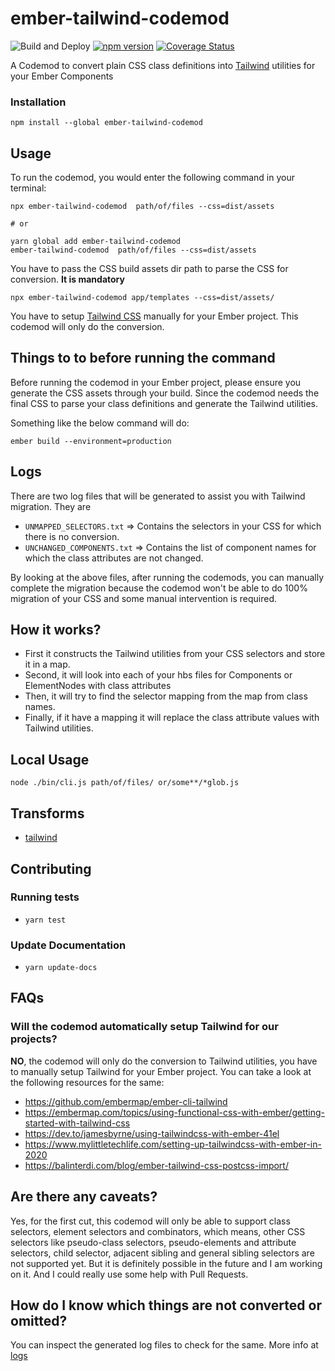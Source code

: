 # ember-tailwind-codemod

![Build and Deploy](https://github.com/rajasegar/ember-tailwind-codemod/workflows/CI/badge.svg)
[![npm version](http://img.shields.io/npm/v/ember-tailwind-codemod.svg?style=flat)](https://npmjs.org/package/ember-tailwind-codemod "View this project on npm")
[![Coverage Status](https://coveralls.io/repos/github/rajasegar/ember-tailwind-codemod/badge.svg?branch=main)](https://coveralls.io/github/rajasegar/ember-tailwind-codemod?branch=main)


A Codemod to convert plain CSS class definitions into [Tailwind](https://tailwindcss.com) utilities for your Ember Components

### Installation

```
npm install --global ember-tailwind-codemod
```

## Usage

To run the codemod, you would enter the following command in your terminal:

```
npx ember-tailwind-codemod  path/of/files --css=dist/assets

# or

yarn global add ember-tailwind-codemod
ember-tailwind-codemod  path/of/files --css=dist/assets
```

You have to pass the CSS build assets dir path to parse the CSS for conversion. **It is mandatory**
```
npx ember-tailwind-codemod app/templates --css=dist/assets/
```

You have to setup [Tailwind CSS](https://tailwindcss.com) manually for your Ember project. This codemod will only do the conversion.

## Things to to before running the command
Before running the codemod in your Ember project, please ensure you generate the CSS assets through your build. Since the codemod needs the final CSS to parse your class definitions and generate the Tailwind utilities.

Something like the below command will do:
```
ember build --environment=production
```

## Logs
There are two log files that will be generated to assist you with Tailwind migration. They are
- `UNMAPPED_SELECTORS.txt` => Contains the selectors in your CSS for which there is no conversion.
- `UNCHANGED_COMPONENTS.txt` => Contains the list of component names for which the class attributes are not changed.

By looking at the above files, after running the codemods, you can manually complete the migration because the codemod won't be able to do 100% migration of your CSS and some manual intervention is required.


## How it works?
- First it constructs the Tailwind utilities from your CSS selectors and store it in a map.
- Second, it will look into each of your hbs files for Components or ElementNodes with class attributes
- Then, it will try to find the selector mapping from the map from class names.
- Finally, if it have a mapping it will replace the class attribute values with Tailwind utilities.


## Local Usage
```
node ./bin/cli.js path/of/files/ or/some**/*glob.js
```

## Transforms

<!--TRANSFORMS_START-->
* [tailwind](transforms/tailwind/README.md)
<!--TRANSFORMS_END-->

## Contributing


### Running tests

* `yarn test`

### Update Documentation

* `yarn update-docs`

## FAQs
### Will the codemod automatically setup Tailwind for our projects?
**NO**, the codemod will only do the conversion to Tailwind utilities, you have to manually setup Tailwind for your Ember project. 
You can take a look at the following resources for the same:
- https://github.com/embermap/ember-cli-tailwind
- https://embermap.com/topics/using-functional-css-with-ember/getting-started-with-tailwind-css
- https://dev.to/jamesbyrne/using-tailwindcss-with-ember-41el
- https://www.mylittletechlife.com/setting-up-tailwindcss-with-ember-in-2020
- https://balinterdi.com/blog/ember-tailwind-css-postcss-import/

## Are there any caveats?
Yes, for the first cut, this codemod will only be able to support class selectors, element selectors and combinators, which means, other CSS selectors like pseudo-class selectors, pseudo-elements and attribute selectors, child selector, adjacent sibling and general sibling selectors are 
not supported yet. But it is definitely possible in the future and I am working on it. And I could really use some help with Pull Requests.

## How do I know which things are not converted or omitted?
You can inspect the generated log files to check for the same. More info at [logs](#logs)
